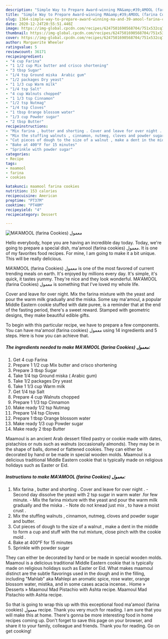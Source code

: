 ```yaml
---
description: "Simple Way to Prepare Award-winning MA&amp;#39;AMOOL (farina Cookies) معمول"
title: "Simple Way to Prepare Award-winning MA&amp;#39;AMOOL (farina Cookies) معمول"
slug: 1364-simple-way-to-prepare-award-winning-ma-and-39-amool-farina-cookies
date: 2020-12-24T20:55:51.440Z
image: https://img-global.cpcdn.com/recipes/6247501690568704/751x532cq70/maamool-farina-cookies-معمول-recipe-main-photo.jpg
thumbnail: https://img-global.cpcdn.com/recipes/6247501690568704/751x532cq70/maamool-farina-cookies-معمول-recipe-main-photo.jpg
cover: https://img-global.cpcdn.com/recipes/6247501690568704/751x532cq70/maamool-farina-cookies-معمول-recipe-main-photo.jpg
author: Marguerite Wheeler
ratingvalue: 5
reviewcount: 36171
recipeingredient:
- "4 cup Farina"
- "1 1/2 cup Mix butter and crisco shortening"
- "3 tbsp Sugar"
- "1/4 tsp Ground miska  Arabic gum"
- "1/2 packages Dry yeast"
- "1 1/3 cup Warm milk"
- "1/4 tsp Salt"
- "4 cup Walnuts chopped"
- "1 1/3 tsp Cinnamon"
- "1/2 tsp Nutmag"
- "1/4 tsp Cloves"
- "1 tbsp Orange blossom water"
- "1/3 cup Powder sugar"
- "2 tbsp Butter"
recipeinstructions:
- "Mix farina , butter and shorting . Cover and leave for over night .  Second day dissolve the yeast with 2 tsp sugar in warm water  .for few minute. Mix the farina mixture with the yeast and pour the warm milk gradually and the miska .  Note do not knead just mix , to have a moist crust ."
- "Mix the stuffing walnuts , cinnamon, nutmeg, cloves and powder sugar and butter."
- "Cut pieces of dough to the size of a walnut , make a dent in the middle to form a cup and stuff with the nut mixture, close pinch with the cookie mold ."
- "Bake at 400°F for 15 minutes"
- "Sprinkle with powder sugar"
categories:
- Recipe
tags:
- maamool
- farina
- cookies

katakunci: maamool farina cookies 
nutrition: 153 calories
recipecuisine: American
preptime: "PT37M"
cooktime: "PT40M"
recipeyield: "4"
recipecategory: Dessert

---
```



![MA&#39;AMOOL (farina Cookies) معمول](https://img-global.cpcdn.com/recipes/6247501690568704/751x532cq70/maamool-farina-cookies-معمول-recipe-main-photo.jpg)

Hello everybody, hope you are having an incredible day today. Today, we're going to prepare a special dish, ma&#39;amool (farina cookies) معمول. It is one of my favorites food recipes. For mine, I am going to make it a bit unique. This will be really delicious.

MA&#39;AMOOL (farina Cookies) معمول is one of the most favored of current trending meals on earth. It's enjoyed by millions every day. It's simple, it's quick, it tastes yummy. They're nice and they look wonderful. MA&#39;AMOOL (farina Cookies) معمول is something that I've loved my whole life.

Cover and leave for over night. Mix the farina mixture with the yeast and pour the warm milk gradually and the miska. Some say ma&#39;amoul, a popular Middle Eastern cookie stuffed with date puree, is a reminder that at the end of the fasting period, there&#39;s a sweet reward. Stamped with geometric designs, they make beautiful edible gifts.


To begin with this particular recipe, we have to prepare a few components. You can have ma&#39;amool (farina cookies) معمول using 14 ingredients and 5 steps. Here is how you can achieve that.

<!--inarticleads1-->

##### The ingredients needed to make MA&#39;AMOOL (farina Cookies) معمول:

1. Get 4 cup Farina
1. Prepare 1 1/2 cup Mix butter and crisco shortening
1. Prepare 3 tbsp Sugar
1. Take 1/4 tsp Ground miska ( Arabic gum)
1. Take 1/2 packages Dry yeast
1. Take 1 1/3 cup Warm milk
1. Get 1/4 tsp Salt
1. Prepare 4 cup Walnuts chopped
1. Prepare 1 1/3 tsp Cinnamon
1. Make ready 1/2 tsp Nutmag
1. Prepare 1/4 tsp Cloves
1. Prepare 1 tbsp Orange blossom water
1. Make ready 1/3 cup Powder sugar
1. Make ready 2 tbsp Butter


Maamoul is an ancient Arab dessert filled pastry or cookie made with dates, pistachios or nuts such as walnuts (occasionally almonds). They may be in the shape of balls, domed or flattened cookies. They can either be decorated by hand or be made in special wooden molds. Maamoul is a delicious traditional Middle Eastern cookie that is typically made on religious holidays such as Easter or Eid. 

<!--inarticleads2-->

##### Instructions to make MA&#39;AMOOL (farina Cookies) معمول:

1. Mix farina , butter and shorting . Cover and leave for over night .  - Second day dissolve the yeast with 2 tsp sugar in warm water  .for few minute. - Mix the farina mixture with the yeast and pour the warm milk gradually and the miska .  - Note do not knead just mix , to have a moist crust .
1. Mix the stuffing walnuts , cinnamon, nutmeg, cloves and powder sugar and butter.
1. Cut pieces of dough to the size of a walnut , make a dent in the middle to form a cup and stuff with the nut mixture, close pinch with the cookie mold .
1. Bake at 400°F for 15 minutes
1. Sprinkle with powder sugar


They can either be decorated by hand or be made in special wooden molds. Maamoul is a delicious traditional Middle Eastern cookie that is typically made on religious holidays such as Easter or Eid. What makes maamoul distinct are the subtle flavorings used in the dough and in the filling, including &#34;Mahlab&#34; aka Mahlepi an aromatic spice, rose water, orange blossom water, mistika, and in some cases acacia incense.. Home » Desserts » Maamoul Mad Pistachio with Ashta recipe. Maamoul Mad Pistachio with Ashta recipe. 

So that is going to wrap this up with this exceptional food ma&#39;amool (farina cookies) معمول recipe. Thank you very much for reading. I am sure that you will make this at home. There's gonna be more interesting food in home recipes coming up. Don't forget to save this page on your browser, and share it to your family, colleague and friends. Thank you for reading. Go on get cooking!
